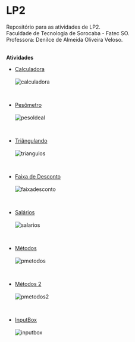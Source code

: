 # LP2
Repositório para as atividades de LP2. </br>
Faculdade de Tecnologia de Sorocaba - Fatec SO. </br>
Professora: Denilce de Almeida Oliveira Veloso. </br>

</br>**Atividades**</br>

- [Calculadora](https://github.com/Edssaac/LP2/blob/main/Atividade%201/PCalculadora.zip) </br></br>
![calculadora](https://raw.githubusercontent.com/Edssaac/LP2/main/Atividade%201/calculadora.png)

</br>

- [Pesômetro](https://github.com/Edssaac/LP2/blob/main/Atividade%202/PesoIdeal.zip) </br></br>
![pesoIdeal](https://raw.githubusercontent.com/Edssaac/LP2/main/Atividade%202/pesoIdeal.png)

</br>

- [Triângulando](https://github.com/Edssaac/LP2/blob/main/Atividade%203/Tri%C3%A2ngulos.zip) </br></br>
![triangulos](https://raw.githubusercontent.com/Edssaac/LP2/main/Atividade%203/triangulos.png)

</br>

- [Faixa de Desconto](https://github.com/Edssaac/LP2/blob/main/Atividade%204/FaixaDesconto.zip) </br></br>
![faixadesconto](https://raw.githubusercontent.com/Edssaac/LP2/main/Atividade%204/FaixaDesconto.gif)

</br>

- [Salários](https://github.com/Edssaac/LP2/blob/main/Atividade%205/PClasses.zip) </br></br>
![salarios](https://raw.githubusercontent.com/Edssaac/LP2/main/Atividade%205/salarios.png)

</br>

- [Métodos](https://github.com/Edssaac/LP2/blob/main/Atividade%206/PMetodos.zip) </br></br>
![pmetodos](https://raw.githubusercontent.com/Edssaac/LP2/main/Atividade%206/PMetodos.gif)

</br>

- [Métodos 2](https://github.com/Edssaac/LP2/blob/main/Atividade%207/PMetodos2.rar) </br></br>
![pmetodos2](https://raw.githubusercontent.com/Edssaac/LP2/main/Atividade%208/InputBox.gif)

</br>

- [InputBox](https://github.com/Edssaac/LP2/blob/main/Atividade%208/PAtividade8.zip) </br></br>
![inputbox](https://raw.githubusercontent.com/Edssaac/LP2/main/Atividade%208/InputBox.gif)
